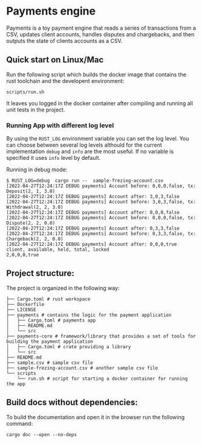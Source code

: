 # Payments engine

Payments is a toy payment engine that reads a series of transactions from a CSV, updates client accounts, handles disputes and chargebacks, and then outputs the state of clients accounts as a CSV.


## Quick start on Linux/Mac

Run the following script which builds the docker image that contains the rust toolchain and the developent environment:

```
scripts/run.sh
```

It leaves you logged in the docker container after compiling and running all unit tests in the project.



### Running App with different log level

By using the `RUST_LOG` environment variable you can set the log level. You can choose between several log levels althould for the current implementation `debug` and `info` are the most useful. If no variable is specified it uses `info` level by default.

Running in debug mode:

```
$ RUST_LOG=debug  cargo run --  sample-frezing-account.csv
[2022-04-27T12:24:17Z DEBUG payments] Account before: 0,0,0,false, tx: Deposit(2, 1, 3.0)
[2022-04-27T12:24:17Z DEBUG payments] Account after: 3,0,3,false
[2022-04-27T12:24:17Z DEBUG payments] Account before: 3,0,3,false, tx: Withdrawal(2, 2, 3.0)
[2022-04-27T12:24:17Z DEBUG payments] Account after: 0,0,0,false
[2022-04-27T12:24:17Z DEBUG payments] Account before: 0,0,0,false, tx: Dispute(2, 2, 0.0)
[2022-04-27T12:24:17Z DEBUG payments] Account after: 0,3,3,false
[2022-04-27T12:24:17Z DEBUG payments] Account before: 0,3,3,false, tx: Chargeback(2, 2, 0.0)
[2022-04-27T12:24:17Z DEBUG payments] Account after: 0,0,0,true
client, available, held, total, locked
2,0,0,0,true
```


## Project structure:

The project is organized in the following way:

```
├── Cargo.toml # rust workspace
├── Dockerfile
├── LICENSE
├── payments # contains the logic for the payment application
│   ├── Cargo.toml # payments app
│   ├── README.md
│   └── src
├── payments-core # framework/library that provides a set of tools for building the payment application
│   ├── Cargo.toml # crate providing a library
│   └── src
├── README.md
├── sample.csv # sample csv file
├── sample-frezing-account.csv # another sample csv file
└── scripts
    └── run.sh # script for starting a docker container for running the app
```



## Build docs without dependencies:

To build the documentation and open it in the browser run the following command:

```
cargo doc --open --no-deps
```
